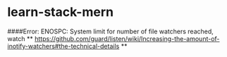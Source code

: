 # learn-stack-mern

####Error: ENOSPC: System limit for number of file watchers reached, watch
**
https://github.com/guard/listen/wiki/Increasing-the-amount-of-inotify-watchers#the-technical-details
**